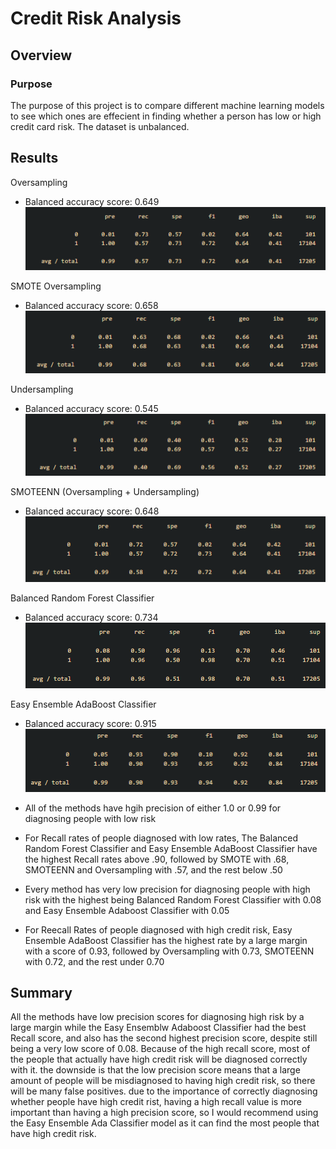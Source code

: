 # Credit Risk Analysis
 
## Overview  
### Purpose  
The purpose of this project is to compare different machine learning models to see which ones are effecient in finding whether a person has low or high credit card risk. The dataset is unbalanced.

## Results  
Oversampling  
* Balanced accuracy score: 0.649  
![Oversampling](Screenshots/Oversampling.PNG)  

SMOTE Oversampling  
* Balanced accuracy score: 0.658  
![SMOTE](Screenshots/SMOTE_Oversampling.PNG)  

Undersampling  
* Balanced accuracy score: 0.545  
![Undersampling](Screenshots/Undersampling.PNG)  

SMOTEENN (Oversampling + Undersampling) 
* Balanced accuracy score: 0.648  
![SMOTEENN](Screenshots/SMOTEENN.PNG)  

Balanced Random Forest Classifier  
* Balanced accuracy score: 0.734  
![Balanced Random Forest Classifier](Screenshots/Balanced_Random_Forest_Classifier.PNG)  

Easy Ensemble AdaBoost Classifier  
* Balanced accuracy score: 0.915  
![Easy Ensemble AdaBoost Classifier](Screenshots/Easy_Ensemble_AdaBoost_Classifier.PNG)  

* All of the methods have hgih precision of either 1.0 or 0.99 for diagnosing people with low risk
* For Recall rates of people diagnosed with low rates, The Balanced Random Forest Classifier and Easy Ensemble AdaBoost Classifier have the highest Recall rates above .90, followed by SMOTE with .68, SMOTEENN and Oversampling with .57, and the rest below .50
* Every method has very low precision for diagnosing people with high risk with the highest being Balanced Random Forest Classifier with 0.08 and Easy Ensemble Adaboost Classifier with 0.05
* For Reecall Rates of people diagnosed with high credit risk, Easy Ensemble AdaBoost Classifier has the highest rate by a large margin with a score of 0.93, followed by Oversampling with 0.73, SMOTEENN with 0.72, and the rest under 0.70

## Summary   
All the methods have low precision scores for diagnosing high risk by a large margin while the Easy Ensemblw Adaboost Classifier had the best Recall score, and also has the second highest precision score, despite still being a very low score of 0.08. Because of the high recall score, most of the people that actually have high credit risk will be diagnosed correctly with it. the downside is that the low precision score means that a large amount of people will be misdiagnosed to having high credit risk, so there will be many false positives. due to the importance of correctly diagnosing whether people have high credit rist, having a high recall value is more important than having a high precision score, so I would recommend using the Easy Ensemble Ada Classifier model as it can find the most people that have high credit risk.
